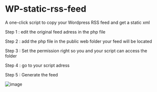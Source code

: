# WP-static-rss-feed
A one-click script to copy your Wordpress RSS feed and get a static xml

Step 1 : edit the original feed adress in the php file

Step 2 : add the php file in the public web folder your feed will be located

Step 3 : Set the permission right so you and your script can access the folder

Step 4 : go to your script adress

Step 5 : Generate the feed


![image](https://github.com/user-attachments/assets/1adbccb9-d37c-4ff5-ba35-90d2460ee426)
